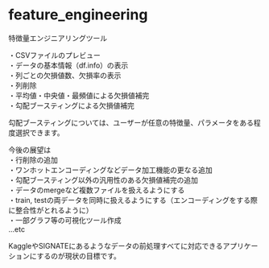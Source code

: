 # feature_engineering
特徴量エンジニアリングツール<br>

・CSVファイルのプレビュー<br>
・データの基本情報（df.info）の表示<br>
・列ごとの欠損値数、欠損率の表示<br>
・列削除<br>
・平均値・中央値・最頻値による欠損値補完<br>
・勾配ブースティングによる欠損値補完<br>

勾配ブースティングについては、ユーザーが任意の特徴量、パラメータをある程度選択できます。<br>

今後の展望は<br>
・行削除の追加<br>
・ワンホットエンコーディングなどデータ加工機能の更なる追加<br>
・勾配ブースティング以外の汎用性のある欠損値補完の追加<br>
・データのmergeなど複数ファイルを扱えるようにする<br>
・train, testの両データを同時に扱えるようにする（エンコーディングをする際に整合性がとれるように）<br>
・一部グラフ等の可視化ツール作成<br>
...etc<br>

KaggleやSIGNATEにあるようなデータの前処理すべてに対応できるアプリケーションにするのが現状の目標です。
